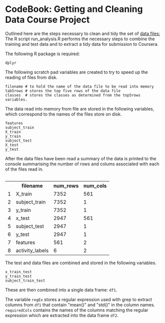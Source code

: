 CodeBook: Getting and Cleaning Data Course Project 
==================================================
Outlined here are the steps necessary to clean and tidy the set of [data files:](https://d396qusza40orc.cloudfront.net/getdata%2Fprojectfiles%2FUCI%20HAR%20Dataset.zip)
The R script run_analysis.R performs the necessary steps to combine the training and test data and to extract a tidy data for submission to Coursera.

The following R package is required:
```
dplyr
```
The following scratch pad variables are created to try to speed up the reading of files from disk.

```
filename # to hold the name of the data file to be read into memory
tab5rows # stores the top five rows of the data file
classes  # stores the classes as determined from the top5rows variables.
```

The data read into memory from file are stored in the following variables, which correspond to the names of the files store on disk.
```
features
subject_train
X_train
y_train
subject_test
X_test
y_test
``` 
After the data files have been read a summary of the data is printed to the console summarising the number of rows and colums associated with each of the files read in.

<table align="right">
    <tr>
        <td></td>
		<th>filename</th>
		<th>num_rows</th>
		<th>num_cols</th>
    </tr>
	<tr>
       <td>1</td>
		<td>X_train</td>
		<td>7352</td>
		<td>561</td>
    </tr>
	<tr>
       <td>2</td>
		<td>subject_train</td>
		<td>7352</td>
		<td>1</td>
    </tr>
	<tr>
       <td>3</td>
		<td>y_train</td>
		<td>7352</td>
		<td>1</td>
    </tr>
	<tr>
       <td>4</td>
		<td>x_test</td>
		<td>2947</td>
		<td>561</td>
    </tr>
	<tr>
       <td>5</td>
		<td> subject_test</td>
		<td>2947</td>
		<td>1</td>
    </tr>
	<tr>
       <td>6</td>
		<td>y_test</td>
		<td>2947</td>
		<td>1</td>
    </tr>
	<tr>
       <td>7</td>
		<td>features</td>
		<td>561</td>
		<td>2</td>
    </tr>
	<tr>
       <td>8</td>
		<td>activity_labels</td>
		<td>6</td>
		<td>2</td>
    </tr>
</table>

The test and data files are combined and stored in the following variables.
```
x_train_test
y_train_test 
subject_train_test 
```
These are then combined into a single data frame: `df1`.

The variable `regEx` stores a regular expression used with grep to extract columns from `df1` that contain "mean()" and "std()" in the column names. `requiredCols` contains the names of the columns matching the regular expression which are extracted into the data frame
`df2`.
